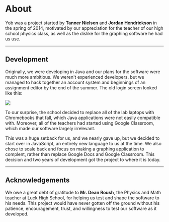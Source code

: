# About
Yob was a project started by **Tanner Nielsen** and **Jordan Hendrickson** in the spring of 2014, motivated by our appreciation for the teacher of our high school physics class, as well as the dislike for the graphing software he had us use.

---
## Development
Originally, we were developing in Java and our plans for the software were much more ambitious.  We weren't experienced developers, but we managed to hack together an account system and beginnings of an assignment editor by the end of the summer.  The old login screen looked like this:

<div class="centered"><img src="../img/original_yob.png"></div>

To our surprise, the school decided to replace all of the lab laptops with Chromebooks that fall, which Java applications were not easily compatible with.  Moreover, all of the teachers had started using Google Classroom, which made our software largely irrelevant.

This was a huge setback for us, and we nearly gave up, but we decided to start over in JavaScript, an entirely new language to us at the time.  We also chose to scale back and focus on making a graphing application to complent, rather than replace Google Docs and Google Classroom.  This decision and two years of development got the project to where it is today.

---
## Acknowledgements
We owe a great debt of gratitude to **Mr. Dean Roush**, the Physics and Math teacher at Luck High School, for helping us test and shape the software to his needs.  This project would have never gotten off the ground without his patience, encouragement, trust, and willingness to test our software as it developed.